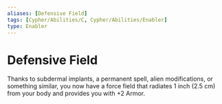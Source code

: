 ```yaml
---
aliases: [Defensive Field]
tags: [Cypher/Abilities/C, Cypher/Abilities/Enabler]
type: Enabler
---
```


# Defensive Field

Thanks to subdermal implants, a permanent spell, alien modifications, or something similar, you now have a force field that radiates 1 inch (2.5 cm) from your body and provides you with +2 Armor.
